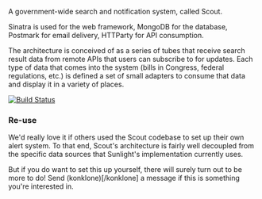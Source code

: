 A government-wide search and notification system, called Scout.

Sinatra is used for the web framework, MongoDB for the database, Postmark for email delivery, HTTParty for API consumption.

The architecture is conceived of as a series of tubes that receive search result data from remote APIs that users can subscribe to for updates. Each type of data that comes into the system (bills in Congress, federal regulations, etc.) is defined a set of small adapters to consume that data and display it in a variety of places.

[![Build Status](https://secure.travis-ci.org/sunlightlabs/scout.png)](http://travis-ci.org/sunlightlabs/scout)

### Re-use

We'd really love it if others used the Scout codebase to set up their own alert system. To that end, Scout's architecture is fairly well decoupled from the specific data sources that Sunlight's implementation currently uses. 

But if you do want to set this up yourself, there will surely turn out to be more to do! Send (konklone)[/konklone] a message if this is something you're interested in.